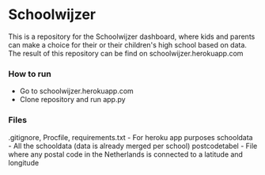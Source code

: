 # Schoolwijzer
This is a repository for the Schoolwijzer dashboard, where kids and parents can make a choice for their or their children's high school based on data. The result of this repository can be find on schoolwijzer.herokuapp.com

### How to run
- Go to schoolwijzer.herokuapp.com
- Clone repository and run app.py

### Files
.gitignore, Procfile, requirements.txt - For heroku app purposes
schooldata - All the schooldata (data is already merged per school)
postcodetabel - File where any postal code in the Netherlands is connected to a latitude and longitude
